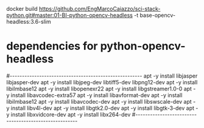 docker build https://github.com/EngMarcoCaiazzo/sci-stack-python.git#master:01-BI-python-opencv-headless -t base-opencv-headless:3.6-slim

# dependencies for python-opencv-headless
#------------------------------------------------------
apt -y install libjasper libjasper-dev
apt -y install libjpeg-dev libtiff5-dev libpng12-dev
apt -y install libilmbase12
apt -y install libopenexr22
apt -y install libgstreamer1.0-0
apt -y install libavcodec-extra57
apt -y install libavformat-dev
apt -y install libilmbase12
apt -y install libavcodec-dev
apt -y install libswscale-dev
apt -y install libv4l-dev
apt -y install libgtk2.0-dev
apt -y install libgtk-3-dev
apt -y install libxvidcore-dev
apt -y install libx264-dev
#------------------------------------------------------
